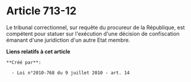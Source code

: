 # Article 713-12

Le tribunal correctionnel, sur requête du procureur de la République, est compétent pour statuer sur l'exécution d'une
décision de confiscation émanant d'une juridiction d'un autre Etat membre.

**Liens relatifs à cet article**

	**Créé par**:

	  - Loi n°2010-768 du 9 juillet 2010 - art. 14

